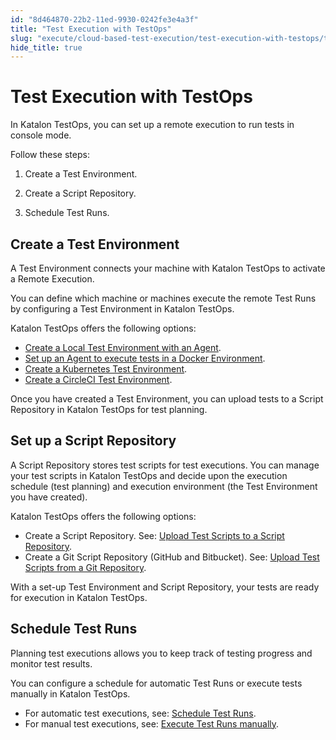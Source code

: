 ```yaml
---
id: "8d464870-22b2-11ed-9930-0242fe3e4a3f"
title: "Test Execution with TestOps"
slug: "execute/cloud-based-test-execution/test-execution-with-testops/test-execution-with-testops"
hide_title: true
---
```


# <a id="id" class="anchor_top_offset"/><a id="ariaid-title1" class="anchor_top_offset"/>Test Execution with TestOps

<p xmlns="http://www.w3.org/1999/xhtml" className="p">In Katalon TestOps, you can set up a remote execution to run   tests in console mode.</p> 
<div xmlns="http://www.w3.org/1999/xhtml" className="p">Follow these steps: <ol className="ol"><li className="li"><p className="p">Create a Test Environment.</p></li><li className="li"><p className="p">Create a Script Repository.</p></li><li className="li"><p className="p">Schedule Test Runs.</p></li></ol></div>
    

## <a id="id_1" class="anchor_top_offset"/>Create a Test Environment

    
      
<p xmlns="http://www.w3.org/1999/xhtml" className="p">A Test Environment connects your machine with Katalon TestOps to   activate a Remote Execution.</p> 
      
<p xmlns="http://www.w3.org/1999/xhtml" className="p">You can define which machine or machines execute the remote Test   Runs by configuring a Test Environment in Katalon TestOps.</p> 
      
<p xmlns="http://www.w3.org/1999/xhtml" className="p">Katalon TestOps offers the following options:</p> 
      
<ul xmlns="http://www.w3.org/1999/xhtml" className="ul">   <li className="li">     <a className="xref" href="/docs/execute/cloud-based-test-execution/test-execution-with-testops/local-test-environments/create-a-local-test-environment-with-an-agent">Create       a Local Test Environment with an Agent</a>.</li>   <li className="li">     <a className="xref" href="/docs/execute/cloud-based-test-execution/test-execution-with-testops/set-up-docker-test-environments-for-testops">Set       up an Agent to execute tests in a Docker Environment</a>.</li>   <li className="li">     <a className="xref" href="/docs/execute/cloud-based-test-execution/test-execution-with-testops/set-up-kubernetes-test-environments-for-testops">Create       a Kubernetes Test Environment</a>.</li>   <li className="li">     <a className="xref" href="/docs/execute/cloud-based-test-execution/test-execution-with-testops/set-up-circleci-test-environments-for-testops">Create       a CircleCI Test Environment</a>.</li> </ul> 
      
<p xmlns="http://www.w3.org/1999/xhtml" className="p">Once you have created a Test Environment, you can upload tests   to a Script Repository in Katalon TestOps for test planning.</p> 
    
  
    

## <a id="id_2" class="anchor_top_offset"/>Set up a Script Repository

    
      
<p xmlns="http://www.w3.org/1999/xhtml" className="p">A Script Repository stores test scripts for test executions. You   can manage your test scripts in Katalon TestOps and decide upon the   execution schedule (test planning) and execution environment (the   Test Environment you have created).</p> 
      
<p xmlns="http://www.w3.org/1999/xhtml" className="p">Katalon TestOps offers the following options:</p> 
      
<ul xmlns="http://www.w3.org/1999/xhtml" className="ul">   <li className="li">Create a Script Repository. See: <a className="xref" href="#">Upload       Test Scripts to a Script Repository</a>.</li>   <li className="li">Create a Git Script Repository (GitHub and Bitbucket). See: <a className="xref" href="/docs/organize/upload-test-scripts-from-the-git-repository-to-katalon-testops">Upload       Test Scripts from a Git Repository</a>.</li> </ul> 
      
<p xmlns="http://www.w3.org/1999/xhtml" className="p">With a set-up Test Environment and Script Repository, your tests   are ready for execution in Katalon TestOps.</p> 
    
  
    

## <a id="id_3" class="anchor_top_offset"/>Schedule Test Runs

    
      
<p xmlns="http://www.w3.org/1999/xhtml" className="p">Planning test executions allows you to keep track of testing   progress and monitor test results.</p> 
      
<p xmlns="http://www.w3.org/1999/xhtml" className="p">You can configure a schedule for automatic Test Runs or execute   tests manually in Katalon TestOps.</p> 
      
<ul xmlns="http://www.w3.org/1999/xhtml" className="ul">   <li className="li">For automatic test executions, see: <a className="xref" href="/docs/execute/schedule-test-execution/schedule-test-runs-in-testops">Schedule       Test Runs</a>.</li>   <li className="li">For manual test executions, see: <a className="xref" href="/docs/execute/schedule-test-execution/execute-test-runs-manually-in-testops">Execute       Test Runs manually</a>.</li> </ul> 
    
  
